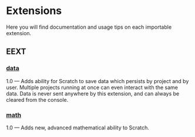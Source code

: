Extensions
==========
Here you will find documentation and usage tips on each importable extension.

## EEXT

### [data](#exts/EEXT/data)
1.0 — Adds ability for Scratch to save data which persists by project and by user. Multiple projects running at once can even interact with the same data. Data is never sent anywhere by this extension, and can always be cleared from the console.

### [math](#exts/EEXT/math)
1.0 — Adds new, advanced mathematical ability to Scratch.